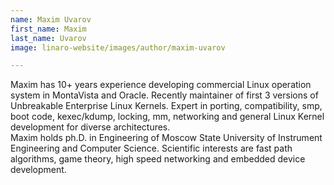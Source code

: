 ```yaml
---
name: Maxim Uvarov
first_name: Maxim
last_name: Uvarov
image: linaro-website/images/author/maxim-uvarov

---
```


Maxim has 10+ years experience developing commercial Linux operation\
system in MontaVista and Oracle. Recently maintainer of first 3 versions of Unbreakable Enterprise Linux Kernels. Expert in porting, compatibility, smp, boot code, kexec/kdump, locking, mm, networking and general Linux Kernel development for diverse architectures.\
Maxim holds ph.D. in Engineering of Moscow State University of Instrument Engineering and Computer Science. Scientific interests are fast path algorithms, game theory, high speed networking and embedded device development.
